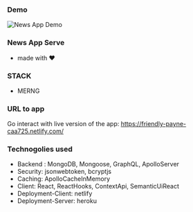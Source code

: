 ### Demo
![News App Demo](https://github.com/benyam7/news-app-server/blob/master/demo/ux_demo.gif)

### News App Serve
-  made with ❤

### STACK
   - MERNG

### URL to app
Go interact with live version of the app: https://friendly-payne-caa725.netlify.com/

### Technogolies used
- Backend : MongoDB, Mongoose, GraphQL, ApolloServer
- Security: jsonwebtoken, bcryptjs
- Caching: ApolloCacheInMemory
- Client: React, ReactHooks, ContextApi, SemanticUiReact
- Deployment-Client: netlify
- Deployment-Server: heroku
